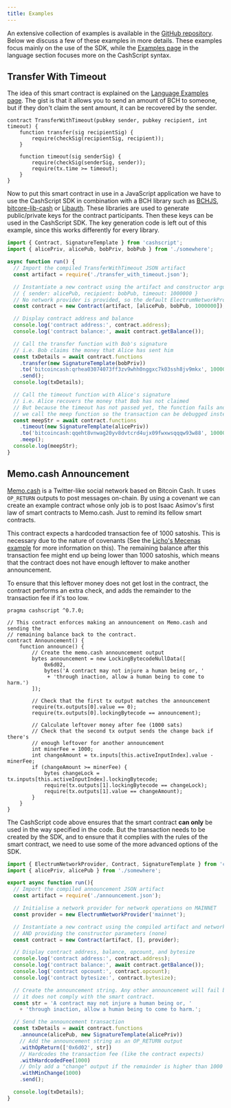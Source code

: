 ```yaml
---
title: Examples
---
```


An extensive collection of examples is available in the [GitHub repository][github-examples]. Below we discuss a few of these examples in more details. These examples focus mainly on the use of the SDK, while the [Examples page](/docs/language/examples) in the language section focuses more on the CashScript syntax.

## Transfer With Timeout
The idea of this smart contract is explained on the [Language Examples page](/docs/language/examples#transfer-with-timeout). The gist is that it allows you to send an amount of BCH to someone, but if they don't claim the sent amount, it can be recovered by the sender.


```solidity title="TransferWithTimeout.cash"
contract TransferWithTimeout(pubkey sender, pubkey recipient, int timeout) {
    function transfer(sig recipientSig) {
        require(checkSig(recipientSig, recipient));
    }

    function timeout(sig senderSig) {
        require(checkSig(senderSig, sender));
        require(tx.time >= timeout);
    }
}
```

Now to put this smart contract in use in a JavaScript application we have to use the CashScript SDK in combination with a BCH library such as [BCHJS][bchjs], [bitcore-lib-cash][bitcore] or [Libauth][libauth]. These libraries are used to generate public/private keys for the contract participants. Then these keys can be used in the CashScript SDK. The key generation code is left out of this example, since this works differently for every library.

```ts title="TransferWithTimeout.js"
import { Contract, SignatureTemplate } from 'cashscript';
import { alicePriv, alicePub, bobPriv, bobPub } from './somewhere';

async function run() {
  // Import the compiled TransferWithTimeout JSON artifact
  const artifact = require('./transfer_with_timeout.json');

  // Instantiate a new contract using the artifact and constructor arguments:
  // { sender: alicePub, recipient: bobPub, timeout: 1000000 }
  // No network provider is provided, so the default ElectrumNetworkProvider is used
  const contract = new Contract(artifact, [alicePub, bobPub, 1000000]);

  // Display contract address and balance
  console.log('contract address:', contract.address);
  console.log('contract balance:', await contract.getBalance());

  // Call the transfer function with Bob's signature
  // i.e. Bob claims the money that Alice has sent him
  const txDetails = await contract.functions
    .transfer(new SignatureTemplate(bobPriv))
    .to('bitcoincash:qrhea03074073ff3zv9whh0nggxc7k03ssh8jv9mkx', 10000)
    .send();
  console.log(txDetails);

  // Call the timeout function with Alice's signature
  // i.e. Alice recovers the money that Bob has not claimed
  // But because the timeout has not passed yet, the function fails and
  // we call the meep function so the transaction can be debugged instead
  const meepStr = await contract.functions
    .timeout(new SignatureTemplate(alicePriv))
    .to('bitcoincash:qqeht8vnwag20yv8dvtcrd4ujx09fwxwsqqqw93w88', 10000)
    .meep();
  console.log(meepStr);
}
```

## Memo.cash Announcement
[Memo.cash](https://memo.cash) is a Twitter-like social network based on Bitcoin Cash. It uses `OP_RETURN` outputs to post messages on-chain. By using a covenant we can create an example contract whose only job is to post Isaac Asimov's first law of smart contracts to Memo.cash. Just to remind its fellow smart contracts.

This contract expects a hardcoded transaction fee of 1000 satoshis. This is necessary due to the nature of covenants (See the [Licho's Mecenas example](/docs/language/examples#lichos-mecenas) for more information on this). The remaining balance after this transaction fee might end up being lower than 1000 satoshis, which means that the contract does not have enough leftover to make another announcement.

To ensure that this leftover money does not get lost in the contract, the contract performs an extra check, and adds the remainder to the transaction fee if it's too low.

```solidity title="Announcement.cash"
pragma cashscript ^0.7.0;

// This contract enforces making an announcement on Memo.cash and sending the
// remaining balance back to the contract.
contract Announcement() {
    function announce() {
        // Create the memo.cash announcement output
        bytes announcement = new LockingBytecodeNullData([
            0x6d02,
            bytes('A contract may not injure a human being or, '
             + 'through inaction, allow a human being to come to harm.')
        ]);

        // Check that the first tx output matches the announcement
        require(tx.outputs[0].value == 0);
        require(tx.outputs[0].lockingBytecode == announcement);

        // Calculate leftover money after fee (1000 sats)
        // Check that the second tx output sends the change back if there's
        // enough leftover for another announcement
        int minerFee = 1000;
        int changeAmount = tx.inputs[this.activeInputIndex].value - minerFee;
        if (changeAmount >= minerFee) {
            bytes changeLock = tx.inputs[this.activeInputIndex].lockingBytecode;
            require(tx.outputs[1].lockingBytecode == changeLock);
            require(tx.outputs[1].value == changeAmount);
        }
    }
}
```

The CashScript code above ensures that the smart contract **can only** be used in the way specified in the code. But the transaction needs to be created by the SDK, and to ensure that it complies with the rules of the smart contract, we need to use some of the more advanced options of the SDK.

```ts title="Announcement.js"
import { ElectrumNetworkProvider, Contract, SignatureTemplate } from 'cashscript';
import { alicePriv, alicePub } from './somewhere';

export async function run(){
  // Import the compiled announcement JSON artifact
  const artifact = require('./announcement.json');

  // Initialise a network provider for network operations on MAINNET
  const provider = new ElectrumNetworkProvider('mainnet');

  // Instantiate a new contract using the compiled artifact and network provider
  // AND providing the constructor parameters (none)
  const contract = new Contract(artifact, [], provider);

  // Display contract address, balance, opcount, and bytesize
  console.log('contract address:', contract.address);
  console.log('contract balance:', await contract.getBalance());
  console.log('contract opcount:', contract.opcount);
  console.log('contract bytesize:', contract.bytesize);

  // Create the announcement string. Any other announcement will fail because
  // it does not comply with the smart contract.
  const str = 'A contract may not injure a human being or, '
    + 'through inaction, allow a human being to come to harm.';

  // Send the announcement transaction
  const txDetails = await contract.functions
    .announce(alicePub, new SignatureTemplate(alicePriv))
    // Add the announcement string as an OP_RETURN output
    .withOpReturn(['0x6d02', str])
    // Hardcodes the transaction fee (like the contract expects)
    .withHardcodedFee(1000)
    // Only add a "change" output if the remainder is higher than 1000
    .withMinChange(1000)
    .send();

  console.log(txDetails);
}
```

[bitbox]: https://developer.bitcoin.com/bitbox/
[electrum-cash]: https://www.npmjs.com/package/electrum-cash
[fullstack]: https://fullstack.cash/
[bchjs]: https://bchjs.fullstack.cash/
[bitcore]: https://github.com/bitpay/bitcore/tree/master/packages/bitcore-lib-cash
[libauth]: https://libauth.org/
[github-examples]: https://github.com/Bitcoin-com/cashscript/tree/master/examples
